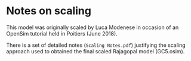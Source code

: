 # Notes on scaling

This model was originally scaled by Luca Modenese in occasion of an OpenSim tutorial held in Poitiers (June 2018).

There is a set of detailed notes (`Scaling Notes.pdf`) justifying the scaling approach used to obtained the final scaled Rajagopal model (GC5.osim). 
